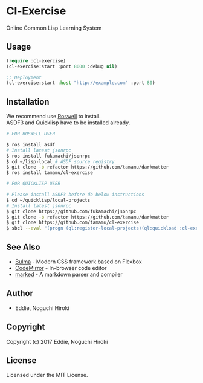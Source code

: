 # Cl-Exercise

Online Common Lisp Learning System

## Usage

```lisp
(require :cl-exercise)
(cl-exercise:start :port 8000 :debug nil)

;; Deployment
(cl-exercise:start :host "http://example.com" :port 80)
```

## Installation

We recommend use [Roswell](https://github.com/roswell/roswell) to install.  
ASDF3 and Quicklisp have to be installed already.

```bash
# FOR ROSWELL USER

$ ros install asdf
# Install latest jsonrpc
$ ros install fukamachi/jsonrpc
$ cd ~/lisp-local # ASDF source registry
$ git clone -b refactor https://github.com/tamamu/darkmatter
$ ros install tamamu/cl-exercise
```

```bash
# FOR QUICKLISP USER

# Please install ASDF3 before do below instructions
$ cd ~/quicklisp/local-projects
# Install latest jsonrpc
$ git clone https://github.com/fukamachi/jsonrpc
$ git clone -b refactor https://github.com/tamamu/darkmatter
$ git clone https://github.com/tamamu/cl-exercise
$ sbcl --eval "(progn (ql:register-local-projects)(ql:quickload :cl-exercise)(exit))"
```

## See Also

* [Bulma](https://github.com/jgthms/bulma) - Modern CSS framework based on Flexbox
* [CodeMirror](https://github.com/codemirror/codemirror) - In-browser code editor
* [marked](https://github.com/chjj/marked) - A markdown parser and compiler

## Author

* Eddie, Noguchi Hiroki

## Copyright

Copyright (c) 2017 Eddie, Noguchi Hiroki

## License

Licensed under the MIT License.
